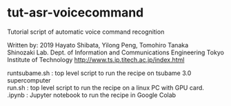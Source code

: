 # tut-asr-voicecommand
Tutorial script of automatic voice command recognition  
  
Written by:
2019 Hayato Shibata, Yilong Peng, Tomohiro Tanaka  
Shinozaki Lab. 
Dept. of Information and Communications Engineering
Tokyo Institute of Technology
http://www.ts.ip.titech.ac.jp/index.html


runtsubame.sh : top level script to run the recipe on tsubame 3.0 supercomputer  
run.sh : top level script to run the recipe on a linux PC with GPU card.  
.ipynb : Jupyter notebook to run the recipe in Google Colab
